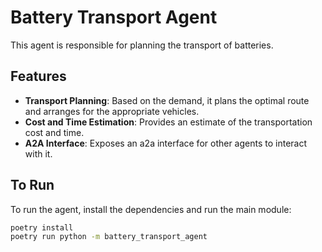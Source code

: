 # Battery Transport Agent

This agent is responsible for planning the transport of batteries.

## Features

-   **Transport Planning**: Based on the demand, it plans the optimal route and arranges for the appropriate vehicles.
-   **Cost and Time Estimation**: Provides an estimate of the transportation cost and time.
-   **A2A Interface**: Exposes an a2a interface for other agents to interact with it.

## To Run

To run the agent, install the dependencies and run the main module:

```bash
poetry install
poetry run python -m battery_transport_agent
```